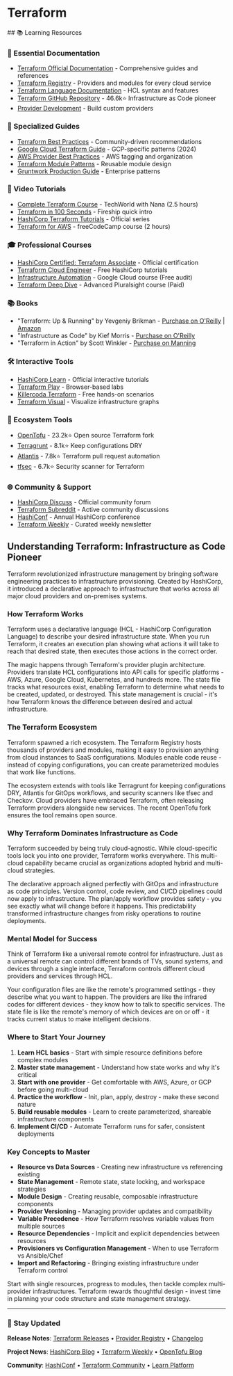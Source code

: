 # Terraform

<GitHubButtons />
## 📚 Learning Resources

### 📖 Essential Documentation
- [Terraform Official Documentation](https://developer.hashicorp.com/terraform/docs) - Comprehensive guides and references
- [Terraform Registry](https://registry.terraform.io/) - Providers and modules for every cloud service
- [Terraform Language Documentation](https://developer.hashicorp.com/terraform/language) - HCL syntax and features
- [Terraform GitHub Repository](https://github.com/hashicorp/terraform) - 46.6k⭐ Infrastructure as Code pioneer
- [Provider Development](https://developer.hashicorp.com/terraform/plugin) - Build custom providers

### 📝 Specialized Guides
- [Terraform Best Practices](https://www.terraform-best-practices.com/) - Community-driven recommendations
- [Google Cloud Terraform Guide](https://cloud.google.com/docs/terraform) - GCP-specific patterns (2024)
- [AWS Provider Best Practices](https://registry.terraform.io/providers/hashicorp/aws/latest/docs/guides/resource-tagging) - AWS tagging and organization
- [Terraform Module Patterns](https://developer.hashicorp.com/terraform/language/modules/develop) - Reusable module design
- [Gruntwork Production Guide](https://gruntwork.io/guides/foundations/how-to-use-gruntwork-infrastructure-as-code-library/) - Enterprise patterns

### 🎥 Video Tutorials
- [Complete Terraform Course](https://www.youtube.com/watch?v=7xngnjfIlK4) - TechWorld with Nana (2.5 hours)
- [Terraform in 100 Seconds](https://www.youtube.com/watch?v=tomUWcQ0P3k) - Fireship quick intro
- [HashiCorp Terraform Tutorials](https://www.youtube.com/playlist?list=PLtK75qxsQaMIHQOaDd0Zl_jOuu1m3vcWO) - Official series
- [Terraform for AWS](https://www.youtube.com/watch?v=SLB_c_ayRMo) - freeCodeCamp course (2 hours)

### 🎓 Professional Courses
- [HashiCorp Certified: Terraform Associate](https://www.hashicorp.com/certification/terraform-associate) - Official certification
- [Terraform Cloud Engineer](https://developer.hashicorp.com/terraform/tutorials) - Free HashiCorp tutorials
- [Infrastructure Automation](https://www.coursera.org/learn/terraform-gcp) - Google Cloud course (Free audit)
- [Terraform Deep Dive](https://www.pluralsight.com/courses/terraform-deep-dive) - Advanced Pluralsight course (Paid)

### 📚 Books
- "Terraform: Up & Running" by Yevgeniy Brikman - [Purchase on O'Reilly](https://www.oreilly.com/library/view/terraform-up/9781098116736/) | [Amazon](https://www.amazon.com/dp/1098116747)
- "Infrastructure as Code" by Kief Morris - [Purchase on O'Reilly](https://www.oreilly.com/library/view/infrastructure-as-code/9781098114664/)
- "Terraform in Action" by Scott Winkler - [Purchase on Manning](https://www.manning.com/books/terraform-in-action)

### 🛠️ Interactive Tools
- [HashiCorp Learn](https://developer.hashicorp.com/terraform/tutorials) - Official interactive tutorials
- [Terraform Play](https://play.instruqt.com/hashicorp) - Browser-based labs
- [Killercoda Terraform](https://killercoda.com/terraform) - Free hands-on scenarios
- [Terraform Visual](https://hieven.github.io/terraform-visual/) - Visualize infrastructure graphs

### 🚀 Ecosystem Tools
- [OpenTofu](https://github.com/opentofu/opentofu) - 23.2k⭐ Open source Terraform fork
- [Terragrunt](https://github.com/gruntwork-io/terragrunt) - 8.1k⭐ Keep configurations DRY
- [Atlantis](https://github.com/runatlantis/atlantis) - 7.8k⭐ Terraform pull request automation
- [tfsec](https://github.com/aquasecurity/tfsec) - 6.7k⭐ Security scanner for Terraform

### 🌐 Community & Support
- [HashiCorp Discuss](https://discuss.hashicorp.com/c/terraform-core/) - Official community forum
- [Terraform Subreddit](https://www.reddit.com/r/Terraform/) - Active community discussions
- [HashiConf](https://hashiconf.com/) - Annual HashiCorp conference
- [Terraform Weekly](https://terraformweekly.com/) - Curated weekly newsletter

## Understanding Terraform: Infrastructure as Code Pioneer

Terraform revolutionized infrastructure management by bringing software engineering practices to infrastructure provisioning. Created by HashiCorp, it introduced a declarative approach to infrastructure that works across all major cloud providers and on-premises systems.

### How Terraform Works

Terraform uses a declarative language (HCL - HashiCorp Configuration Language) to describe your desired infrastructure state. When you run Terraform, it creates an execution plan showing what actions it will take to reach that desired state, then executes those actions in the correct order.

The magic happens through Terraform's provider plugin architecture. Providers translate HCL configurations into API calls for specific platforms - AWS, Azure, Google Cloud, Kubernetes, and hundreds more. The state file tracks what resources exist, enabling Terraform to determine what needs to be created, updated, or destroyed. This state management is crucial - it's how Terraform knows the difference between desired and actual infrastructure.

### The Terraform Ecosystem

Terraform spawned a rich ecosystem. The Terraform Registry hosts thousands of providers and modules, making it easy to provision anything from cloud instances to SaaS configurations. Modules enable code reuse - instead of copying configurations, you can create parameterized modules that work like functions.

The ecosystem extends with tools like Terragrunt for keeping configurations DRY, Atlantis for GitOps workflows, and security scanners like tfsec and Checkov. Cloud providers have embraced Terraform, often releasing Terraform providers alongside new services. The recent OpenTofu fork ensures the tool remains open source.

### Why Terraform Dominates Infrastructure as Code

Terraform succeeded by being truly cloud-agnostic. While cloud-specific tools lock you into one provider, Terraform works everywhere. This multi-cloud capability became crucial as organizations adopted hybrid and multi-cloud strategies.

The declarative approach aligned perfectly with GitOps and infrastructure as code principles. Version control, code review, and CI/CD pipelines could now apply to infrastructure. The plan/apply workflow provides safety - you see exactly what will change before it happens. This predictability transformed infrastructure changes from risky operations to routine deployments.

### Mental Model for Success

Think of Terraform like a universal remote control for infrastructure. Just as a universal remote can control different brands of TVs, sound systems, and devices through a single interface, Terraform controls different cloud providers and services through HCL.

Your configuration files are like the remote's programmed settings - they describe what you want to happen. The providers are like the infrared codes for different devices - they know how to talk to specific services. The state file is like the remote's memory of which devices are on or off - it tracks current status to make intelligent decisions.

### Where to Start Your Journey

1. **Learn HCL basics** - Start with simple resource definitions before complex modules
2. **Master state management** - Understand how state works and why it's critical
3. **Start with one provider** - Get comfortable with AWS, Azure, or GCP before going multi-cloud
4. **Practice the workflow** - Init, plan, apply, destroy - make these second nature
5. **Build reusable modules** - Learn to create parameterized, shareable infrastructure components
6. **Implement CI/CD** - Automate Terraform runs for safer, consistent deployments

### Key Concepts to Master

- **Resource vs Data Sources** - Creating new infrastructure vs referencing existing
- **State Management** - Remote state, state locking, and workspace strategies
- **Module Design** - Creating reusable, composable infrastructure components
- **Provider Versioning** - Managing provider updates and compatibility
- **Variable Precedence** - How Terraform resolves variable values from multiple sources
- **Resource Dependencies** - Implicit and explicit dependencies between resources
- **Provisioners vs Configuration Management** - When to use Terraform vs Ansible/Chef
- **Import and Refactoring** - Bringing existing infrastructure under Terraform control

Start with single resources, progress to modules, then tackle complex multi-provider infrastructures. Terraform rewards thoughtful design - invest time in planning your code structure and state management strategy.

---

### 📡 Stay Updated

**Release Notes**: [Terraform Releases](https://github.com/hashicorp/terraform/releases) • [Provider Registry](https://registry.terraform.io/browse/providers) • [Changelog](https://github.com/hashicorp/terraform/blob/main/CHANGELOG.md)

**Project News**: [HashiCorp Blog](https://www.hashicorp.com/blog/products/terraform) • [Terraform Weekly](https://terraformweekly.com/) • [OpenTofu Blog](https://opentofu.org/blog/)

**Community**: [HashiConf](https://hashiconf.com/) • [Terraform Community](https://www.terraform.io/community) • [Learn Platform](https://developer.hashicorp.com/terraform/tutorials)